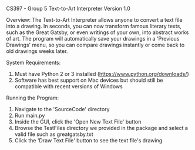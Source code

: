 CS397 - Group 5
Text-to-Art Interpreter
Version 1.0

Overview:
The Text-to-Art Interpreter allows anyone to convert a text file into a drawing. In seconds, you can now transform
famous literary texts, such as the Great Gatsby, or even writings of your own, into abstract works of art. The program
will automatically save your drawings in a 'Previous Drawings' menu, so you can compare drawings instantly or come back 
to old drawings weeks later. 

System Requirements:
1) Must have Python 2 or 3 installed (https://www.python.org/downloads/)
2) Software has best support on Mac devices but should still be compatible with recent versions of Windows

Running the Program:
1) Navigate to the 'SourceCode' directory
2) Run main.py
3) Inside the GUI, click the 'Open New Text File' button
4) Browse the TestFiles directory we provided in the package and select a valid file such as greatgatsby.txt
5) Click the 'Draw Text File' button to see the text file's drawing
